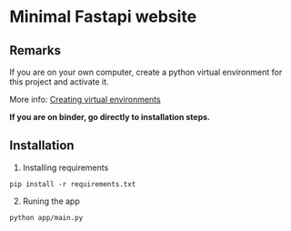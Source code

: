 # Minimal Fastapi website

## Remarks
If you are on your own computer, create a python virtual environment for this project and activate it. 

More info: [Creating virtual environments](https://docs.python.org/3/library/venv.html#creating-virtual-environments)

**If you are on binder, go directly to installation steps.**

## Installation

1. Installing requirements
```
pip install -r requirements.txt
```
2. Runing the app
```
python app/main.py
```